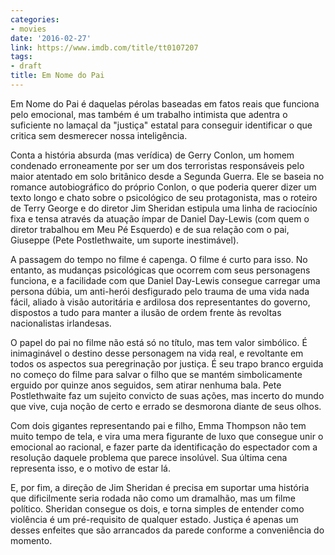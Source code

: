 ```yaml
---
categories:
- movies
date: '2016-02-27'
link: https://www.imdb.com/title/tt0107207
tags:
- draft
title: Em Nome do Pai
---
```


Em Nome do Pai é daquelas pérolas baseadas em fatos reais que funciona pelo emocional, mas também é um trabalho intimista que adentra o suficiente no lamaçal da "justiça" estatal para conseguir identificar o que critica sem desmerecer nossa inteligência.

Conta a história absurda (mas verídica) de Gerry Conlon, um homem condenado erroneamente por ser um dos terroristas responsáveis pelo maior atentado em solo britânico desde a Segunda Guerra. Ele se baseia no romance autobiográfico do próprio Conlon, o que poderia querer dizer um texto longo e chato sobre o psicológico de seu protagonista, mas o roteiro de Terry George e do diretor Jim Sheridan estipula uma linha de raciocínio fixa e tensa através da atuação ímpar de Daniel Day-Lewis (com quem o diretor trabalhou em Meu Pé Esquerdo) e de sua relação com o pai, Giuseppe (Pete Postlethwaite, um suporte inestimável).

A passagem do tempo no filme é capenga. O filme é curto para isso. No entanto, as mudanças psicológicas que ocorrem com seus personagens funciona, e a facilidade com que Daniel Day-Lewis consegue carregar uma persona dúbia, um anti-herói desfigurado pelo trauma de uma vida nada fácil, aliado à visão autoritária e ardilosa dos representantes do governo, dispostos a tudo para manter a ilusão de ordem frente às revoltas nacionalistas irlandesas.

O papel do pai no filme não está só no título, mas tem valor simbólico. É inimaginável o destino desse personagem na vida real, e revoltante em todos os aspectos sua peregrinação por justiça. É seu trapo branco erguida no começo do filme para salvar o filho que se mantém simbolicamente erguido por quinze anos seguidos, sem atirar nenhuma bala. Pete Postlethwaite faz um sujeito convicto de suas ações, mas incerto do mundo que vive, cuja noção de certo e errado se desmorona diante de seus olhos.

Com dois gigantes representando pai e filho, Emma Thompson não tem muito tempo de tela, e vira uma mera figurante de luxo que consegue unir o emocional ao racional, e fazer parte da identificação do espectador com a resolução daquele problema que parece insolúvel. Sua última cena representa isso, e o motivo de estar lá.

E, por fim, a direção de Jim Sheridan é precisa em suportar uma história que dificilmente seria rodada não como um dramalhão, mas um filme político. Sheridan consegue os dois, e torna simples de entender como violência é um pré-requisito de qualquer estado. Justiça é apenas um desses enfeites que são arrancados da parede conforme a conveniência do momento.